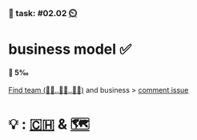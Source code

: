 ### 💪 task: #02.02 [⏲️](https://youtu.be/h1uaTOmvZbA)

# business model ✅

#### 🏅 5‰

[Find team (🧑‍💼..🧑‍🎨..🧑‍💻)](https://openpracticelibrary.com/practice/t2r2-talk-type-read-review/) and business > [comment issue](https://github.com/digital-sustainability/module-eoss-hs23-sandbox/issues/6)

# 💡 : [🇨🇭](https://ossbenchmark.com/institutions) & [🗺️](https://landscape.todogroup.org)